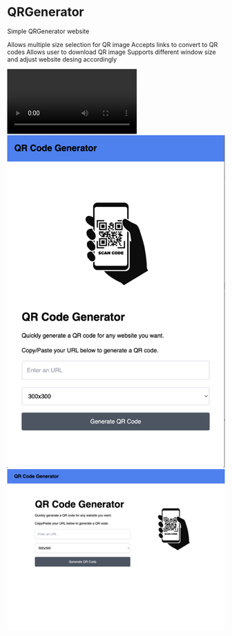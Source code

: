# QRGenerator

Simple QRGenerator website

Allows multiple size selection for QR image
Accepts links to convert to QR codes
Allows user to download QR image
Supports different window size and adjust website desing accordingly

![](https://github.com/Ahmet1Bilici/QRGenerator/blob/main/img/QRcode.mov?raw=true)
![](https://github.com/Ahmet1Bilici/QRGenerator/blob/main/img/QRcode_narrow.png?raw=true)
![](https://github.com/Ahmet1Bilici/QRGenerator/blob/main/img/QRcode_wide.png?raw=true)
